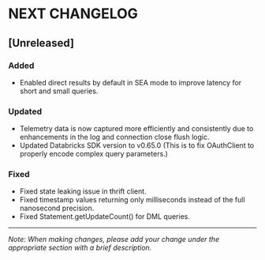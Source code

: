 # NEXT CHANGELOG

## [Unreleased]

### Added
- Enabled direct results by default in SEA mode to improve latency for short and small queries.
### Updated
- Telemetry data is now captured more efficiently and consistently due to enhancements in the log and connection close flush logic.
- Updated Databricks SDK version to v0.65.0 (This is to fix OAuthClient to properly encode complex query parameters.)

### Fixed
- Fixed state leaking issue in thrift client.
- Fixed timestamp values returning only milliseconds instead of the full nanosecond precision.
- Fixed Statement.getUpdateCount() for DML queries.
---
*Note: When making changes, please add your change under the appropriate section with a brief description.* 
